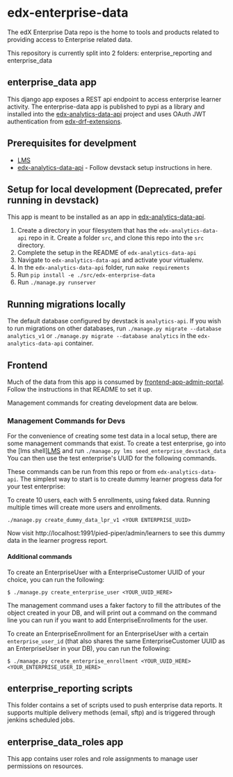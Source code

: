 # edx-enterprise-data
The edX Enterprise Data repo is the home to tools and products related to providing access to Enterprise related data.

This repository is currently split into 2 folders: enterprise_reporting and enterprise_data

## enterprise_data app
This django app exposes a REST api endpoint to access enterprise learner activity. The enterprise-data app is published
to pypi as a library and installed into the [edx-analytics-data-api](https://github.com/edx/edx-analytics-data-api/) project
and uses OAuth JWT authentication from [edx-drf-extensions](https://github.com/edx/edx-drf-extensions/blob/4569b9bf7e54a917d4acdd545b10c058c960dd1a/edx_rest_framework_extensions/auth/jwt/authentication.py#L17).

## Prerequisites for develpment
* [LMS](https://github.com/edx/devstack)
* [edx-analytics-data-api](https://github.com/edx/edx-analytics-data-api/) - Follow devstack setup instructions in here.

## Setup for local development (Deprecated, prefer running in devstack)
This app is meant to be installed as an app in [edx-analytics-data-api](https://github.com/edx/edx-analytics-data-api/).
1. Create a directory in your filesystem that has the `edx-analytics-data-api` repo in it. Create a folder `src`, and clone this repo into the `src` directory.
1. Complete the setup in the README of `edx-analytics-data-api`
1. Navigate to `edx-analytics-data-api` and activate your virtualenv.
1. In the `edx-analytics-data-api` folder, run `make requirements`
1. Run `pip install -e ./src/edx-enterprise-data`
1. Run `./manage.py runserver`

## Running migrations locally
The default database configured by devstack is `analytics-api`. If you wish to run migrations on other databases,
run `./manage.py migrate --database analytics_v1` or `./manage.py migrate --database analytics` in the `edx-analytics-data-api` container.

## Frontend
Much of the data from this app is consumed by [frontend-app-admin-portal](https://github.com/edx/frontend-app-admin-portal/).
Follow the instructions in that README to set it up.

Management commands for creating development data are below.

### Management Commands for Devs

For the convenience of creating some test data in a local setup, there are some management commands that exist.
To create a test enterprise, go into the [lms shell][LMS](https://github.com/edx/devstack) and run `./manage.py lms seed_enterprise_devstack_data`
You can then use the test enterprise's UUID for the following commands.

These commands can be run from this repo or from `edx-analytics-data-api`.
The simplest way to start is to create dummy learner progress data for your test enterprise:

To create 10 users, each with 5 enrollments, using faked data. Running multiple times will create more users and enrollments.
```
./manage.py create_dummy_data_lpr_v1 <YOUR ENTERPRISE_UUID>
```

Now visit http://localhost:1991/pied-piper/admin/learners to see this dummy data in the learner progress report.

#### Additional commands

To create an EnterpriseUser with a EnterpriseCustomer UUID of your choice, you can run the following:

```
$ ./manage.py create_enterprise_user <YOUR_UUID_HERE>
```

The management command uses a faker factory to fill the attributes of the object created in your DB, and will print out a command on the command line you can run if you want to add EnterpriseEnrollments for the user.

To create an EnterpriseEnrollment for an EnterpriseUser with a certain `enterprise_user_id` (that also shares the same EnterpriseCustomer UUID as an EnterpriseUser in your DB), you can run the following:

```
$ ./manage.py create_enterprise_enrollment <YOUR_UUID_HERE> <YOUR_ENTERPRISE_USER_ID_HERE>
```


## enterprise_reporting scripts
This folder contains a set of scripts used to push enterprise data reports.
It supports multiple delivery methods (email, sftp) and is triggered through jenkins scheduled jobs.


## enterprise_data_roles app
This app contains user roles and role assignments to manage user permissions on resources.
